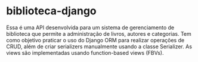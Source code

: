 # biblioteca-django
Essa é uma API desenvolvida para um sistema de gerenciamento de biblioteca que permite a administração de livros, autores e categorias. Tem como objetivo praticar o uso do Django ORM para realizar operações de CRUD, além de criar serializers manualmente usando a classe Serializer. As views são implementadas usando function-based views (FBVs).

